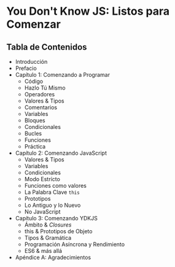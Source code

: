 # You Don't Know JS: Listos para Comenzar

## Tabla de Contenidos

* Introducción
* Prefacio
* Capítulo 1: Comenzando a Programar
	* Código
	* Hazlo Tú Mismo
	* Operadores
	* Valores & Tipos
	* Comentarios
	* Variables
	* Bloques
	* Condicionales
	* Bucles
	* Funciones
	* Práctica
* Capítulo 2: Comenzando JavaScript
	* Valores & Tipos
	* Variables
	* Condicionales
	* Modo Estrícto
	* Funciones como valores
	* La Palabra Clave `this`
	* Prototipos
	* Lo Antiguo y lo Nuevo
	* No JavaScript
* Capítulo 3: Comenzando YDKJS
	* Ámbito & *Closures*
	* this & Prototipos de Objeto
	* Tipos & Gramática
	* Programación Asíncrona y Rendimiento
	* ES6 & más allá
* Apéndice A: Agradecimientos
